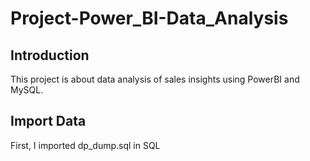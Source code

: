 # Project-Power_BI-Data_Analysis

## Introduction
This project is about data analysis of sales insights using PowerBI and MySQL.

## Import Data 
First, I imported dp_dump.sql in SQL 
